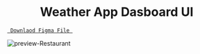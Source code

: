 <h1 align="center">
Weather App Dasboard UI
</h1>

<a align ="center" href="https://github.com/Amrita-Mukherjee/website-screens/blob/main/Weather%20App%20Dashboard%20UI/Dashboard%20Weather%20UI.fig"> `  Downlaod Figma File  `</a>


![preview-Restaurant](https://github.com/Amrita-Mukherjee/website-screens/blob/main/Weather%20App%20Dashboard%20UI/Dashboard%20Weather%20UI.png)

